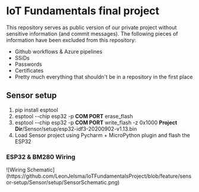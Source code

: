 <h1>IoT Fundamentals final project</h1>

This repository serves as public version of our private project without sensitive information (and commit messages).
The following pieces of information have been excluded from this repository:

<ul>
  <li>Github workflows & Azure pipelines</li>
  <li>SSiDs</li>
  <li>Passwords</li>
  <li>Certificates</li>
  <li>Pretty much everything that shouldn't be in a repository in the first place</li>
</ul>

<h2>Sensor setup</h2>

<ol>
  <li>pip install esptool</li>
  <li>esptool --chip esp32 -p <b>COM PORT</b> erase_flash</li>
  <li>esptool --chip esp32 -p <b>COM PORT</b> write_flash -z 0x1000 <b>Project Dir</b>/Sensor/setup/esp32-idf3-20200902-v1.13.bin</li>
  <li>Load Sensor project using Pycharm + MicroPython plugin and flash the ESP32
</ol>

<h3> ESP32 & BM280 Wiring</h3>
![Wiring Schematic](https://github.com/LeonJelsma/IoTFundamentalsProject/blob/feature/sensor-setup/Sensor/setup/SensorSchematic.png)
